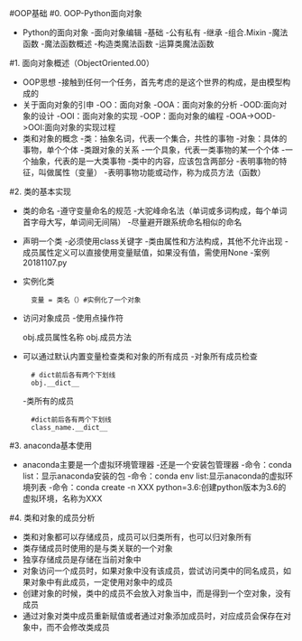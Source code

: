 #OOP基础
#0. OOP-Python面向对象
- Python的面向对象
-面向对象编辑
    -基础
    -公有私有
    -继承
    -组合.Mixin
-魔法函数
    -魔法函数概述
    -构造类魔法函数
    -运算类魔法函数

#1. 面向对象概述（ObjectOriented.00）
- OOP思想
    -接触到任何一个任务，首先考虑的是这个世界的构成，是由模型构成的
- 关于面向对象的引申
    -OO：面向对象
    -OOA：面向对象的分析
    -OOD:面向对象的设计
    -OOI：面向对象的实现
    -OOP：面向对象的编程
    -OOA->OOD->OOI:面向对象的实现过程
- 类和对象的概念
    -类：抽象名词，代表一个集合，共性的事物
    -对象：具体的事物，单个个体
    -类跟对象的关系
        -一个具象，代表一类事物的某一个个体
        -一个抽象，代表的是一大类事物
    -类中的内容，应该包含两部分
        -表明事物的特征，叫做属性（变量）
        -表明事物功能或动作，称为成员方法（函数）

#2. 类的基本实现
- 类的命名
    -遵守变量命名的规范
    -大驼峰命名法（单词或多词构成，每个单词首字母大写，单词间无间隔）
    -尽量避开跟系统命名相似的命名
- 声明一个类
    -必须使用class关键字
    -类由属性和方法构成，其他不允许出现
    -成员属性定义可以直接使用变量赋值，如果没有值，需使用None
    -案例20181107.py
- 实例化类

        变量 = 类名（）#实例化了一个对象
- 访问对象成员
    -使用点操作符

    obj.成员属性名称
    obj.成员方法
- 可以通过默认内置变量检查类和对象的所有成员
    -对象所有成员检查

        # dict前后各有两个下划线
        obj.__dict__
    -类所有的成员

        #dict前后各有两个下划线
        class_name.__dict__

#3. anaconda基本使用
- anaconda主要是一个虚拟环境管理器
-还是一个安装包管理器
-命令：conda list：显示anaconda安装的包
-命令：conda env list:显示anaconda的虚拟环境列表
-命令：conda create -n XXX python=3.6:创建python版本为3.6的虚拟环境，名称为XXX

#4. 类和对象的成员分析
- 类和对象都可以存储成员，成员可以归类所有，也可以归对象所有
- 类存储成员时使用的是与类关联的一个对象
- 独享存储成员是存储在当前对象中
- 对象访问一个成员时，如果对象中没有该成员，尝试访问类中的同名成员，如果对象中有此成员，一定使用对象中的成员
- 创建对象的时候，类中的成员不会放入对象当中，而是得到一个空对象，没有成员
- 通过对象对类中成员重新赋值或者通过对象添加成员时，对应成员会保存在对象中，而不会修改类成员